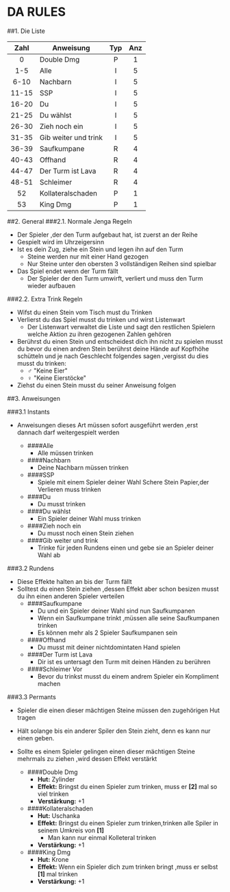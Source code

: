 # DA RULES
##1. Die Liste

Zahl |<center>Anweisung </center> |Typ|Anz
:---:|:---------------------|:-:|:-:
0    |Double Dmg            | P | 1 
1-5  |Alle                  | I | 5 
6-10 |Nachbarn              | I | 5 
11-15|SSP                   | I | 5 
16-20|Du                    | I | 5 
21-25|Du wählst             | I | 5 
26-30|Zieh noch ein         | I | 5 
31-35|Gib weiter und trink  | I | 5 
36-39|Saufkumpane           | R | 4 
40-43|Offhand               | R | 4 
44-47|Der Turm ist Lava     | R | 4 
48-51|Schleimer             | R | 4 
52   |Kollateralschaden     | P | 1 
53   |King Dmg              | P | 1 

##2. General
###2.1. Normale Jenga Regeln
+ Der Spieler ,der den Turm aufgebaut hat, ist zuerst an der Reihe
+ Gespielt wird im Uhrzeigersinn
+ Ist es dein Zug, ziehe ein Stein und legen ihn auf den Turm
    + Steine werden nur mit einer Hand gezogen 
    + Nur Steine unter den obersten 3 vollständigen Reihen sind spielbar
+ Das Spiel endet wenn der Turm fällt
    + Der Spieler der den Turm umwirft, verliert und muss den Turm wieder aufbauen

###2.2. Extra Trink Regeln
+ Wifst du einen Stein vom Tisch must du Trinken
+ Verlierst du das Spiel musst du trinken und wirst Listenwart
    + Der Listenwart verwaltet die Liste und sagt den restlichen Spielern welche Aktion zu ihren gezogenen Zahlen gehören
+ Berührst du einen Stein und entscheidest dich ihn nicht zu spielen musst du bevor du einen andren Stein berührst deine Hände auf Kopfhöhe schütteln und je nach Geschlecht folgendes sagen ,vergisst du dies musst du trinken:
    + ♂  "Keine Eier"
    + ♀  "Keine Eierstöcke"
+ Ziehst du einen Stein musst du seiner Anweisung folgen

##3. Anweisungen

###3.1 Instants
+ Anweisungen dieses Art müssen sofort ausgeführt werden ,erst dannach darf weitergespielt werden 

    * ####Alle
        * Alle müssen trinken          
    * ####Nachbarn
        * Deine Nachbarn müssen trinken     
    * ####SSP 
        * Spiele mit einem Spieler deiner Wahl Schere Stein Papier,der Verlieren muss trinken         
    * ####Du 
        * Du musst trinken          
    * ####Du wählst
        * Ein Spieler deiner Wahl muss trinken  
    * ####Zieh noch ein
        * Du musst noch einen Stein ziehen 
    * ####Gib weiter und trink 
        * Trinke für jeden Rundens einen und gebe sie an Spieler deiner Wahl ab

###3.2 Rundens
+ Diese Effekte halten an bis der Turm fällt
+ Solltest du einen Stein ziehen ,dessen Effekt aber schon besizen musst du ihn einen anderen Spieler verteilen
    * ####Saufkumpane
        * Du und ein Spieler deiner Wahl sind nun Saufkumpanen
        * Wenn ein Saufkumpane trinkt ,müssen alle seine Saufkumpanen trinken
        * Es können mehr als 2 Spieler Saufkumpanen sein
    * ####Offhand  
        * Du musst mit deiner nichtdomintaten Hand spielen
    * ####Der Turm ist Lava
        * Dir ist es untersagt den Turm mit deinen Händen zu berühren
    * ####Schleimer Vor
        * Bevor du trinkst musst du einem andrem Spieler ein Kompliment machen

###3.3 Permants
+ Spieler die einen dieser mächtigen Steine müssen den zugehörigen Hut tragen
+ Hält solange bis ein anderer Spiler den Stein zieht, denn es kann nur einen geben.
+ Sollte es einem Spieler gelingen einen dieser mächtigen Steine mehrmals zu ziehen ,wird dessen Effekt verstärkt

    * ####Double Dmg
        * __Hut:__ Zylinder
        * __Effekt:__ Bringst du einen Spieler zum trinken, muss er **[2]** mal so viel trinken
        * __Verstärkung:__ +1
    * ####Kollateralschaden
        * __Hut:__ Uschanka
        * __Effekt:__ Bringst du einen Spieler zum trinken,trinken alle Spiler in seinem Umkreis von __[1]__ 
            * Man kann nur einmal Kolleteral trinken 
        * __Verstärkung:__ +1
    * ####King Dmg
        * __Hut:__ Krone
        * __Effekt:__ Wenn ein Spieler dich zum trinken bringt ,muss er selbst **[1]**  mal trinken
        * __Verstärkung:__ +1



  

